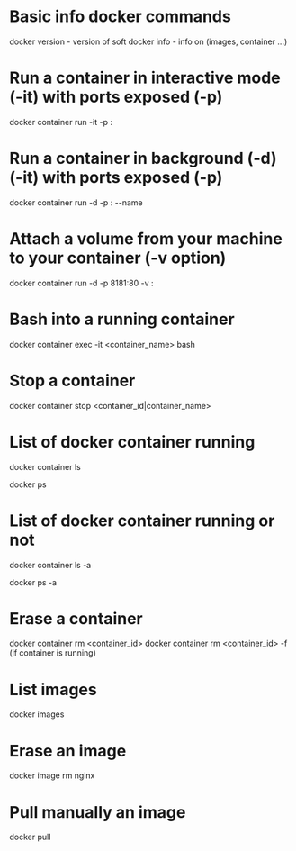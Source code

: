 # Basic info docker commands

docker version - version of soft
docker info - info on (images, container ...)

# Run a container in interactive mode (-it) with ports exposed (-p)

docker container run -it -p <localPort>:<containerPort> <imageName>

# Run a container in background (-d) (-it) with ports exposed (-p)

docker container run -d -p <localPort>:<containerPort> --name <customContainerName> <imageName>

# Attach a volume from your machine to your container (-v option)

docker container run -d -p 8181:80 -v <localDir>:<containerDir>

# Bash into a running container

docker container exec -it <container_name> bash

# Stop a container

docker container stop <container_id|container_name>

# List of docker container running

docker container ls

docker ps

# List of docker container running or not

docker container ls -a

docker ps -a

# Erase a container

docker container rm <container_id>
docker container rm <container_id> -f (if container is running)

# List images

docker images

# Erase an image

docker image rm nginx

# Pull manually an image

docker pull <imageName>
